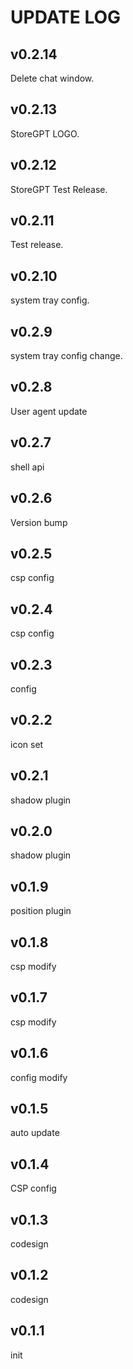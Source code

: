 # UPDATE LOG
## v0.2.14

Delete chat window.

## v0.2.13

StoreGPT LOGO.

## v0.2.12

StoreGPT Test Release.

## v0.2.11

Test release.

## v0.2.10

system tray config.

## v0.2.9

system tray config change.

## v0.2.8

User agent update

## v0.2.7

shell api

## v0.2.6

Version bump

## v0.2.5

csp config

## v0.2.4

csp config

## v0.2.3

config

## v0.2.2

icon set

## v0.2.1

shadow plugin

## v0.2.0

shadow plugin

## v0.1.9

position plugin

## v0.1.8

csp modify

## v0.1.7

csp modify

## v0.1.6

config modify

## v0.1.5

auto update

## v0.1.4

CSP config

## v0.1.3

codesign

## v0.1.2

codesign

## v0.1.1

init
